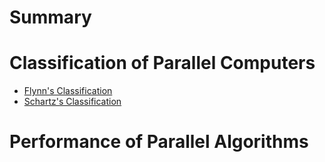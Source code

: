 # Summary

# Classification of Parallel Computers
- [Flynn's Classification](./01-classification/flynn.md)
- [Schartz's Classification](./01-classification/schartz.md)

# Performance of Parallel Algorithms
